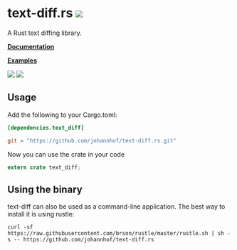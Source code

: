 # text-diff.rs [![](https://travis-ci.org/johannhof/text-diff.rs.svg?branch=master)](https://travis-ci.org/johannhof/text-diff.rs)
A Rust text diffing library. 

__[Documentation](https://johannhof.github.io/text-diff.rs)__

__[Examples](/Examples.md)__

![](https://raw.githubusercontent.com/johannhof/text-diff.rs/master/assets/fox.png)
![](https://raw.githubusercontent.com/johannhof/text-diff.rs/master/assets/github-style.png)

Usage
----------

Add the following to your Cargo.toml:

```toml
[dependencies.text_diff]

git = "https://github.com/johannhof/text-diff.rs.git"

```

Now you can use the crate in your code
```rust
extern crate text_diff;
```

Using the binary
-----------------

text-diff can also be used as a command-line application. The best way to install it is using rustle:

```
curl -sf https://raw.githubusercontent.com/brson/rustle/master/rustle.sh | sh -s -- https://github.com/johannhof/text-diff.rs
```
